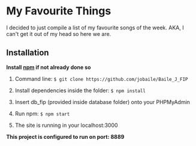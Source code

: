 # My Favourite Things
I decided to just compile a list of my favourite songs of the week. AKA, I can't get it out of my head so here we are.

## Installation
**Install [npm](https://www.npmjs.com/get-npm) if not already done so**

1. Command line:
`$ git clone https://github.com/jobaile/Baile_J_FIP`

2. Install dependencies inside the folder:
`$ npm install`

3. Insert db_fip (provided inside database folder) onto your PHPMyAdmin

4. Run npm:
`$ npm start`

5. The site is running in your localhost:3000

**This project is configured to run on port: 8889**